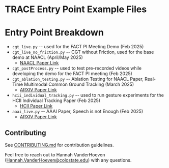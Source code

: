 # TRACE Entry Point Example Files

# Entry Point Breakdown

- `cgt_live.py` -- used for the FACT PI Meeting Demo (Feb 2025)
- `cgt_live_no_friction.py` -- CGT without Friction, used for the base demo at NAACL (April/May 2025)
    - [NAACL Paper Link](https://arxiv.org/abs/2503.09511)
- `cgt_postProcess.py` -- used to test pre-recorded videos while developing the demo for the FACT PI meeting (Feb 2025)
- `cgt_ablation_testing.py` -- Ablation Testing for NAACL Paper, Real-Time Multimodal Common Ground Tracking (March 2025)
    - [ARXIV Paper Link](https://arxiv.org/abs/2503.09511)
- `hcii_individual_tracking.py` -- used to run gesture experiments for the HCII Individual Tracking Paper (Feb 2025)
    - [HCII Paper Link](https://www.nikhilkrishnaswamy.com/assets/docs/pdfs/HCII-2025-Bradford.pdf)
- `aaai_live.py` -- AAAI Paper, Speech is not Enough (Feb 2025)
    - [ARXIV Paper Link](https://arxiv.org/abs/2412.05797)

## Contributing

See [CONTRIBUTING.md](CONTRIBUTING.md) for contribution guidelines.

Feel free to reach out to Hannah VanderHoeven (Hannah.VanderHoeven@colostate.edu) with any questions.
